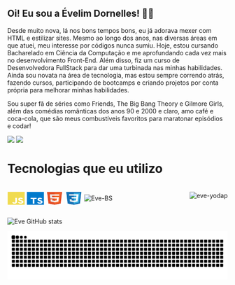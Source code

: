 
## Oi! Eu sou a Évelim Dornelles! 🖖🏻
Desde muito nova, lá nos bons tempos bons, eu já adorava mexer com HTML e estilizar sites. Mesmo ao longo dos anos, nas diversas áreas em que atuei, meu interesse por códigos nunca sumiu. Hoje, estou cursando Bacharelado em Ciência da Computação e me aprofundando cada vez mais no desenvolvimento Front-End.
Além disso, fiz um curso de Desenvolvedora FullStack para dar uma turbinada nas minhas habilidades. Ainda sou novata na área de tecnologia, mas estou sempre correndo atrás, fazendo cursos, participando de bootcamps e criando projetos por conta própria para melhorar minhas habilidades.

Sou super fã de séries como Friends, The Big Bang Theory e Gilmore Girls, além das comédias românticas dos anos 90 e 2000 e claro, amo café e coca-cola, que são meus combustíveis favoritos para maratonar episódios e codar!
<div> 

  <a href="https://www.instagram.com/eve.dornelles" target="_blank"><img src="https://img.shields.io/badge/-Instagram-%23E4405F?style=for-the-badge&logo=instagram&logoColor=white" target="_blank"></a>
   <a href="https://www.linkedin.com/in/evelimcardozo/" target="_blank"><img src="https://img.shields.io/badge/-LinkedIn-%230077B5?style=for-the-badge&logo=linkedin&logoColor=white" target="_blank"></a> 
  
</div>

# Tecnologias que eu utilizo
<div style="display: inline_block"><br>
  <img align="center" alt="Eve-Js" height="30" width="40" src="https://raw.githubusercontent.com/devicons/devicon/master/icons/javascript/javascript-plain.svg">
  <img align="center" alt="Eve-Ts" height="30" width="40" src="https://raw.githubusercontent.com/devicons/devicon/master/icons/typescript/typescript-plain.svg">
  <img align="center" alt="Eve-HTML" height="30" width="40" src="https://raw.githubusercontent.com/devicons/devicon/master/icons/html5/html5-original.svg">
  <img align="center" alt="Eve-CSS" height="30" width="40" src="https://raw.githubusercontent.com/devicons/devicon/master/icons/css3/css3-original.svg">
 <img align="center" alt="Eve-BS" height="30" width="40" src="https://cdn.jsdelivr.net/gh/devicons/devicon@latest/icons/bootstrap/bootstrap-original.svg">

  
          
  <img align="right" alt="eve-yodap" src="https://media.tenor.com/4P02Cdfd26MAAAAi/baby-yoda-so-cute.gif">

</div>

##

![Eve GitHub stats](https://github-readme-stats.vercel.app/api?username=evedc&show_icons=true&theme=radical)


<picture align="center">
  <source media="(prefers-color-scheme: dark)" srcset="https://raw.githubusercontent.com/evedc/evedc/output/github-contribution-grid-snake-dark.svg">
  <source media="(prefers-color-scheme: light)" srcset="https://raw.githubusercontent.com/evedc/evedc/output/github-contribution-grid-snake-dark.svg">
  <img align="center" alt="github contribution grid snake animation" src="https://raw.githubusercontent.com/evedc/evedc/output/github-contribution-grid-snake.svg">
</picture>
